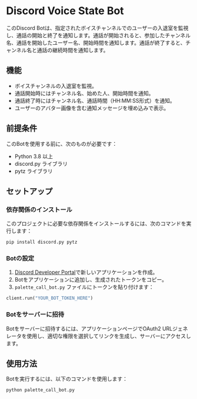 
# Discord Voice State Bot

このDiscord Botは、指定されたボイスチャンネルでのユーザーの入退室を監視し、通話の開始と終了を通知します。通話が開始されると、参加したチャンネル名、通話を開始したユーザー名、開始時間を通知します。通話が終了すると、チャンネル名と通話の継続時間を通知します。

## 機能

- ボイスチャンネルの入退室を監視。
- 通話開始時にはチャンネル名、始めた人、開始時間を通知。
- 通話終了時にはチャンネル名、通話時間（HH:MM:SS形式）を通知。
- ユーザーのアバター画像を含む通知メッセージを埋め込みで表示。

## 前提条件

このBotを使用する前に、次のものが必要です：

- Python 3.8 以上
- discord.py ライブラリ
- pytz ライブラリ

## セットアップ

### 依存関係のインストール

このプロジェクトに必要な依存関係をインストールするには、次のコマンドを実行します：

```bash
pip install discord.py pytz
```

### Botの設定

1. [Discord Developer Portal](https://discord.com/developers/applications)で新しいアプリケーションを作成。
2. Botをアプリケーションに追加し、生成されたトークンをコピー。
3. `palette_call_bot.py` ファイルにトークンを貼り付けます：

```python
client.run("YOUR_BOT_TOKEN_HERE")
```

### Botをサーバーに招待

Botをサーバーに招待するには、アプリケーションページでOAuth2 URLジェネレータを使用し、適切な権限を選択してリンクを生成し、サーバーにアクセスします。

## 使用方法

Botを実行するには、以下のコマンドを使用します：

```bash
python palette_call_bot.py
```
